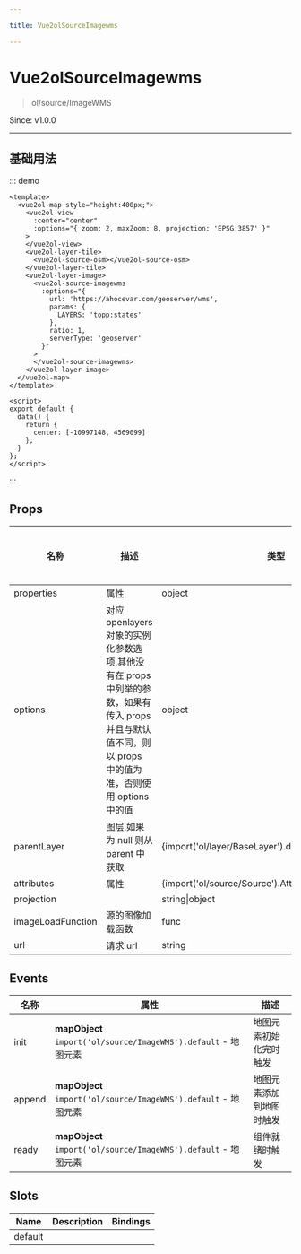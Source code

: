 ```yaml
---

title: Vue2olSourceImagewms

---
```


# Vue2olSourceImagewms

> ol/source/ImageWMS

Since: v1.0.0

---

## 基础用法

::: demo

```vue
<template>
  <vue2ol-map style="height:400px;">
    <vue2ol-view
      :center="center"
      :options="{ zoom: 2, maxZoom: 8, projection: 'EPSG:3857' }"
    >
    </vue2ol-view>
    <vue2ol-layer-tile>
      <vue2ol-source-osm></vue2ol-source-osm>
    </vue2ol-layer-tile>
    <vue2ol-layer-image>
      <vue2ol-source-imagewms
        :options="{
          url: 'https://ahocevar.com/geoserver/wms',
          params: {
            LAYERS: 'topp:states'
          },
          ratio: 1,
          serverType: 'geoserver'
        }"
      >
      </vue2ol-source-imagewms>
    </vue2ol-layer-image>
  </vue2ol-map>
</template>

<script>
export default {
  data() {
    return {
      center: [-10997148, 4569099]
    };
  }
};
</script>
```

:::

## Props

| 名称              | 描述                                                                                                                                                  | 类型                                                    | 取值范围 | 默认值 |
| ----------------- | ----------------------------------------------------------------------------------------------------------------------------------------------------- | ------------------------------------------------------- | -------- | ------ |
| properties        | 属性                                                                                                                                                  | object                                                  | -        |        |
| options           | 对应 openlayers 对象的实例化参数选项,其他没有在 props 中列举的参数，如果有传入 props 并且与默认值不同，则以 props 中的值为准，否则使用 options 中的值 | object                                                  | -        | {}     |
| parentLayer       | 图层,如果为 null 则从 parent 中获取                                                                                                                   | {import('ol/layer/BaseLayer').default}                  | -        |        |
| attributes        | 属性                                                                                                                                                  | {import('ol/source/Source').AttributionLike\|undefined} | -        |        |
| projection        |                                                                                                                                                       | string\|object                                          | -        |        |
| imageLoadFunction | 源的图像加载函数                                                                                                                                      | func                                                    | -        |        |
| url               | 请求 url                                                                                                                                              | string                                                  | -        |        |

## Events

| 名称   | 属性                                                            | 描述                     |
| ------ | --------------------------------------------------------------- | ------------------------ |
| init   | **mapObject** `import('ol/source/ImageWMS').default` - 地图元素 | 地图元素初始化完时触发   |
| append | **mapObject** `import('ol/source/ImageWMS').default` - 地图元素 | 地图元素添加到地图时触发 |
| ready  | **mapObject** `import('ol/source/ImageWMS').default` - 地图元素 | 组件就绪时触发           |

## Slots

| Name    | Description | Bindings |
| ------- | ----------- | -------- |
| default |             |          |
